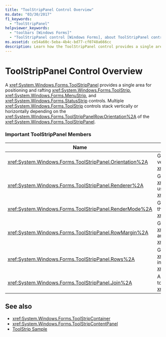 ```yaml
---
title: "ToolStripPanel Control Overview"
ms.date: "03/30/2017"
f1_keywords: 
  - "ToolStripPanel"
helpviewer_keywords: 
  - "toolbars [Windows Forms]"
  - "ToolStripPanel control [Windows Forms], about ToolStripPanel control"
ms.assetid: ce54a60c-5eba-4b4c-bd77-cf0748a666cc
description: Learn how the ToolStripPanel control provides a single area for positioning and rafting ToolStrip, MenuStrip, and StatusStrip controls.
---
```

# ToolStripPanel Control Overview

A <xref:System.Windows.Forms.ToolStripPanel> provides a single area for positioning and rafting <xref:System.Windows.Forms.ToolStrip>, <xref:System.Windows.Forms.MenuStrip>, and <xref:System.Windows.Forms.StatusStrip> controls. Multiple <xref:System.Windows.Forms.ToolStrip> controls stack vertically or horizontally depending on the <xref:System.Windows.Forms.ToolStripPanelRow.Orientation%2A> of the <xref:System.Windows.Forms.ToolStripPanel>.  
  
### Important ToolStripPanel Members  
  
|Name|Description|  
|----------|-----------------|  
|<xref:System.Windows.Forms.ToolStripPanel.Orientation%2A>|Gets or sets a value indicating the horizontal or vertical orientation of the <xref:System.Windows.Forms.ToolStripPanel>.|  
|<xref:System.Windows.Forms.ToolStripPanel.Renderer%2A>|Gets or sets a <xref:System.Windows.Forms.ToolStripRenderer> used to customize the appearance of a <xref:System.Windows.Forms.ToolStripPanel>.|  
|<xref:System.Windows.Forms.ToolStripPanel.RenderMode%2A>|Gets or sets the painting styles to be applied to the <xref:System.Windows.Forms.ToolStripPanel>.|  
|<xref:System.Windows.Forms.ToolStripPanel.RowMargin%2A>|Gets or sets the spacing, in pixels, between the <xref:System.Windows.Forms.ToolStripPanelRow> and the <xref:System.Windows.Forms.ToolStripPanel>.|  
|<xref:System.Windows.Forms.ToolStripPanel.Rows%2A>|Gets the <xref:System.Windows.Forms.ToolStripPanelRow> in this <xref:System.Windows.Forms.ToolStripPanel>.|  
|<xref:System.Windows.Forms.ToolStripPanel.Join%2A>|Adds a <xref:System.Windows.Forms.ToolStrip> to a <xref:System.Windows.Forms.ToolStripPanel>.|  
  
## See also

- <xref:System.Windows.Forms.ToolStripContainer>
- <xref:System.Windows.Forms.ToolStripContentPanel>
- [ToolStrip Sample](/previous-versions/visualstudio/visual-studio-2008/ms181005(v=vs.90))
